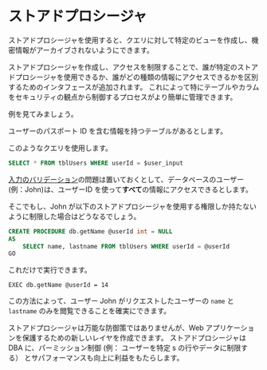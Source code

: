 ストアドプロシージャ
=================

ストアドプロシージャを使用すると、クエリに対して特定のビューを作成し、機密情報がアーカイブされないようにできます。

ストアドプロシージャを作成し、アクセスを制限することで、誰が特定のストアドプロシージャを使用できるか、誰がどの種類の情報にアクセスできるかを区別するためのインタフェースが追加されます。
これによって特にテーブルやカラムをセキュリティの観点から制御するプロセスがより簡単に管理できます。

例を見てみましょう。

ユーザーのパスポート ID を含む情報を持つテーブルがあるとします。

このようなクエリを使用します。

```SQL
SELECT * FROM tblUsers WHERE userId = $user_input
```

[入力のバリデーション][1]の問題は置いておくとして、データベースのユーザー(例：John)は、ユーザーID を使って**すべて**の情報にアクセスできるとします。

そこでもし、John が以下のストアドプロシージャを使用する権限しか持たないように制限した場合はどうなるでしょう。

```SQL
CREATE PROCEDURE db.getName @userId int = NULL
AS
    SELECT name, lastname FROM tblUsers WHERE userId = @userId
GO
```

これだけで実行できます。

```
EXEC db.getName @userId = 14
```

この方法によって、ユーザー John がリクエストしたユーザーの `name` と `lastname` のみを閲覧できることを確実にできます。

ストアドプロシージャは万能な防御策ではありませんが、Web アプリケーションを保護するための新しいレイヤを作成できます。
ストアドプロシージャは DBA に、パーミッション制御 (例： ユーザーを特定 s の行やデータに制限する） とサパフォーマンスも向上に利益をもたらします。

[1]: /input-validation/README.md

